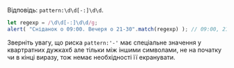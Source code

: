 Відповідь: `pattern:\d\d[-:]\d\d`.

```js run
let regexp = /\d\d[-:]\d\d/g;
alert( "Сніданок о 09:00. Вечеря о 21-30".match(regexp) ); // 09:00, 21-30
```

Зверніть увагу, що риска `pattern:'-'` має спеціальне значення у квартратних дужкахб але тільки між іншими символами, не на початку чи в кінці виразу, тож немає необхідності її екранувати.
